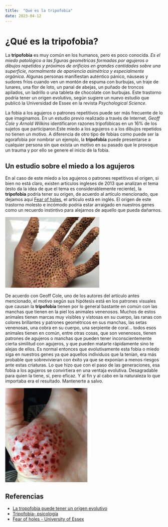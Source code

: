 ```yaml
---
title:  "Qué es la tripofobia"
date: 2023-04-12
---
```


# ¿Qué es la tripofobia?

La **tripofobia** es muy común en los humanos, pero es poco conocida. *Es el miedo patológico a las figuras geométricas formadas por agujeros o dibujos repetidos y próximos de orificios en grandes cantidades sobre una superficie, normalmente de apariencia asimétrica y especialmente orgánica*. Algunas personas manifiestan auténtico pánico, náuseas y sudores fríos cuando ven un montón de espuma con burbujas, un traje de lunares, una flor de loto, un panal de abejas, un puñado de troncos apilados, un ladrillo o una tableta de chocolate con burbujas. Este trastorno podría tener un origen evolutivo, según sugiere un nuevo estudio que publicó la Universidad de Essex en la revista *Psychological Science*.

La fobia a los agujeros o patrones repetitivos puede ser más frecuente de lo que imaginamos. En un estudio previo realizado a través de Internet, *Geoff Cole* y *Arnold Wilkins* identificaron razones tripofóbicas en un 16% de los sujetos que participaron.Este miedo a los agujeros o a los dibujos repetidos no tienen un motivo. A diferencia de otro tipo de fobias como puede ser la agorafobia por nombrar un ejemplo, la **tripofobia** puede presentarse a cualquier persona sin que exista un motivo en su pasado que le provoque un trauma y por ello se genere el inicio de la fobia.

## Un estudio sobre el miedo a los agujeros

En al caso de este miedo a los agujeros o patrones repetitivos el origen, si bien no está claro, existen artículos ingleses de 2013 que analizan el tema (esto da la idea de que el tema es considerablemente reciente), la **tripofobia** podría tener su origen, de acuerdo al artículo mencionado, que dejamos aquí [Fear of holes](http://pss.sagepub.com/content/24/10/1980), el artículo está en inglés. El origen de este trastorno molesto e incómodo podría estar arraigado en nuestros genes como un recuerdo instintivo para alejarnos de aquello que pueda dañarnos.

![tripofobia2](../assets/images/tripofobia2.jpg)

De acuerdo con Geoff Cole, uno de los autores del artículo antes mencionado, el motivo según sus hipótesis está en los patrones visuales que causan la **tripofobia** tienen por lo general bastante en común con las manchas que tienen en la piel los animales venenosos. Muchos de estos animales tienen marcas muy visibles y vistosas en su cuerpo, las ranas con colores brillantes y patrones geométricos en sus manchas, las setas venenosas, una cobra en su cuerpo, una serpiente de coral… todos esos animales tienen en común, entre otras cosas, que son venenosos, tienen patrones de agujeros o manchas que pueden tener inconscientemente cierta similitud con agujeros, y que pueden matarte rápidamente sino te alejas de ellos.
Es normal entonces que evolutivamente esta fobia o miedo siga en nuestros genes ya que aquellos individuos que la tenían, era más probable que sobrevivieran con éxito ya que se exponían a menos riesgos ante estas criaturas. Lo que hizo que con el paso de las generaciones, esa fobia a los agujeros se convirtiera en una ventaja evolutiva. Desagradable para quien la tiene, sí, pero eficaz. Y al fin y al cabo en la naturaleza lo que importaba era el resultado. Mantenerte a salvo.

![tripofobia3](../assets/images/tripofobia3.jpg)

## Referencias

- [La tropofobia puede tener un origen evolutivo](http://www.muyinteresante.es/salud/articulo/la-tripofobia-o-miedo-a-los-agujeros-podria-tener-una-explicacion-evolutiva-891378205763)
- [Tripofobia- psicología](https://psicologiamotivacional.com/tripofobia-fobia-agujeros/)
- [Fear of holes - University of Essex](http://pss.sagepub.com/content/24/10/1980)